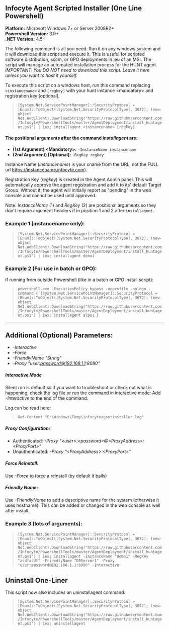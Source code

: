 ## Infocyte Agent Scripted Installer (One Line Powershell)
**Platform:** Microsoft Windows 7+ or Server 2008R2+\
**Powershell Version:** 3.0+\
**.NET Version:** 4.5+

The following command is all you need.  Run it on any windows system and it will download this script and execute it.  This is useful for scripted software distribution, sccm, or GPO deployments in leu of an MSI.  The script will manage an automated installation process for the HUNT agent.  *IMPORTANT: You DO NOT need to download this script. Leave it here unless you want to host it yourself.*

To execute this script on a windows host, run this command replacing `<instancename>` and `[regkey]` with your hunt instance \<mandatory\> and registration key [optional].


> `[System.Net.ServicePointManager]::SecurityProtocol = [Enum]::ToObject([System.Net.SecurityProtocolType], 3072); (new-object Net.WebClient).DownloadString("https://raw.githubusercontent.com/Infocyte/PowershellTools/master/AgentDeployment/install_huntagent.ps1") | iex; installagent <instancename> [regkey]`


#### The positional arguments after the command *installagent* are:  
* **(1st Argument) \<Mandatory\>:** `-InstanceName instancename`
* **(2nd Argument) [Optional]:** `-RegKey regkey`

Instance Name (*instancename*) is your cname from the URL, not the FULL url https://instancename.infocyte.com).

Registration Key (*regkey*) is created in the Agent Admin panel. This will automatically approve the agent registration and add it to its' default Target Group. Without it, the agent will initially report as "pending" in the web console and cannot be used until approved.

Note: *InstanceName* (1) and *RegKey* (2) are positional arguments so they don't require argument headers if in position 1 and 2 after `installagent`.

### Example 1 (instancename only):  
> `[System.Net.ServicePointManager]::SecurityProtocol = [Enum]::ToObject([System.Net.SecurityProtocolType], 3072);
(new-object Net.WebClient).DownloadString("https://raw.githubusercontent.com/Infocyte/PowershellTools/master/AgentDeployment/install_huntagent.ps1") | iex;
installagent demo1`

### Example 2 (For use in batch or GPO):
If running from outside Powershell (like in a batch or GPO install script):
> `powershell.exe -ExecutionPolicy bypass -noprofile -nologo -command { [System.Net.ServicePointManager]::SecurityProtocol = [Enum]::ToObject([System.Net.SecurityProtocolType], 3072); (new-object Net.WebClient).DownloadString("https://raw.githubusercontent.com/Infocyte/PowershellTools/master/AgentDeployment/install_huntagent.ps1") | iex; installagent alpo1 }`

---

## Additional (Optional) Parameters:
* *-Interactive*
* *-Force*
* *-FriendlyName "String"*
* *-Proxy "user:password@192.168.1.1:8080"*


##### Interactive Mode
Silent run is default so if you want to troubleshoot or check out what is happening, check the log file or run the command in interactive mode:  Add *-Interactive* to the end of the command.

Log can be read here:
> `Get-Content "C:\Windows\Temp\infocyteagentinstaller.log"`

##### Proxy Configuration:
* Authenticated: *-Proxy "\<user\>:\<password\>@\<ProxyAddress\>:\<ProxyPort\>"*
* Unauthenticated: *-Proxy "\<ProxyAddress\>:\<ProxyPort\>"*

##### Force Reinstall:
Use *-Force* to force a reinstall (by default it bails)

##### Friendly Name:
Use *-FriendlyName* to add a descriptive name for the system (otherwise it uses hostname). This can be added or changed in the web console as well after install.


### Example 3 (lots of arguments):  
> `[System.Net.ServicePointManager]::SecurityProtocol = [Enum]::ToObject([System.Net.SecurityProtocolType], 3072);
(new-object Net.WebClient).DownloadString("https://raw.githubusercontent.com/Infocyte/PowershellTools/master/AgentDeployment/install_huntagent.ps1") | iex;
installagent -InstanceName "demo1" -RegKey "asdfasdf" -FriendlyName "DBServer1" -Proxy "user:password@192.168.1.1:8080" -Interactive`


## Uninstall One-Liner
This script now also includes an uninstallagent command:

> `[System.Net.ServicePointManager]::SecurityProtocol = [Enum]::ToObject([System.Net.SecurityProtocolType], 3072); (new-object Net.WebClient).DownloadString("https://raw.githubusercontent.com/Infocyte/PowershellTools/master/AgentDeployment/install_huntagent.ps1") | iex; uninstallagent`
